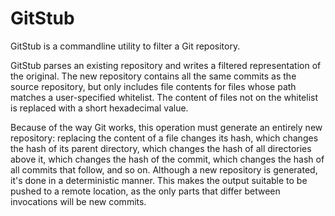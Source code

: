 # GitStub

GitStub is a commandline utility to filter a Git repository.

GitStub parses an existing repository and writes a filtered representation of the original. The new repository contains all the same commits as the source repository, but only includes file contents for files whose path matches a user-specified whitelist. The content of files not on the whitelist is replaced with a short hexadecimal value.

Because of the way Git works, this operation must generate an entirely new repository: replacing the content of a file changes its hash, which changes the hash of its parent directory, which changes the hash of all directories above it, which changes the hash of the commit, which changes the hash of all commits that follow, and so on. Although a new repository is generated, it's done in a deterministic manner. This makes the output suitable to be pushed to a remote location, as the only parts that differ between invocations will be new commits.
